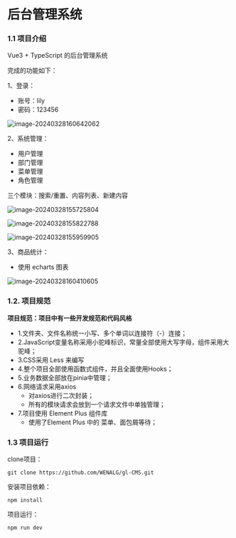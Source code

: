 # 后台管理系统

### 1.1 项目介绍

Vue3 + TypeScript 的后台管理系统

完成的功能如下：

1、登录：

- 账号：lily
- 密码：123456

![image-20240328160642062](C:\Users\zgl\AppData\Roaming\Typora\typora-user-images\image-20240328160642062.png)

2、系统管理：

- 用户管理
- 部门管理
- 菜单管理
- 角色管理

三个模块：搜索/重置、内容列表、新建内容

![image-20240328155725804](C:\Users\zgl\AppData\Roaming\Typora\typora-user-images\image-20240328155725804.png)

![image-20240328155822788](C:\Users\zgl\AppData\Roaming\Typora\typora-user-images\image-20240328155822788.png)

![image-20240328155959905](C:\Users\zgl\AppData\Roaming\Typora\typora-user-images\image-20240328155959905.png)

3、商品统计：

- 使用 echarts 图表

![image-20240328160410605](C:\Users\zgl\AppData\Roaming\Typora\typora-user-images\image-20240328160410605.png)



### 1.2. 项目规范

**项目规范：项目中有一些开发规范和代码风格**

- 1.文件夹、文件名称统一小写、多个单词以连接符（-）连接；
- 2.JavaScript变量名称采用小驼峰标识，常量全部使用大写字母，组件采用大驼峰；
- 3.CSS采用 Less 来编写
- 4.整个项目全部使用函数式组件，并且全面使用Hooks；
- 5.业务数据全部放在pinia中管理；
- 6.网络请求采用axios
  - 对axios进行二次封装；
  - 所有的模块请求会放到一个请求文件中单独管理；
- 7.项目使用 Element Plus 组件库
  - 使用了Element Plus 中的 菜单、面包屑等待；

### 1.3 项目运行

clone项目：

```
git clone https://github.com/WENALG/gl-CMS.git
```



安装项目依赖：

```
npm install
```



项目运行：

```
npm run dev
```
